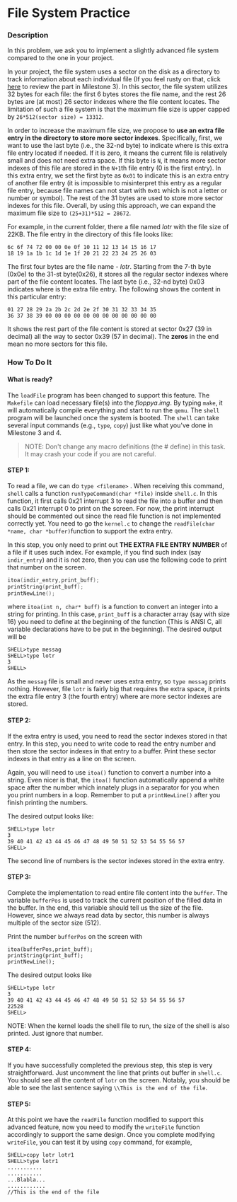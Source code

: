 # File System Practice



### Description

In this problem, we ask you to implement a slightly advanced file system compared to the one in your project. 



In your project, the file system uses a sector on the disk as a directory to track information about each individual file (If you feel rusty on that, click [here](https://github.com/RHIT-CSSE/csse332/blob/master/Homework/BareMetalOS/m3/README.md#the-file-system) to review the part in Milestone 3). In this sector, the file system utilizes 32 bytes for each file: the first 6 bytes stores the file name, and the rest 26 bytes are (at most) 26 sector indexes where the file content locates. The limitation of such a file system is that the maximum file size is upper capped by `26*512(sector size) = 13312`.  



In order to increase the maximum file size, we propose to **use an extra file entry in the directory to store more sector indexes**.  Specifically, first, we want to use the last byte (i.e., the 32-nd byte) to indicate where is this extra file entry located if needed. If it is zero, it means the current file is relatively small and does not need extra space. If this byte is `N`, it means more sector indexes of this file are stored in the `N+1`th file entry (0 is the first entry). In this extra entry, we set the first byte as `0x01` to indicate this is an extra entry of another file entry (it is impossible to misinterpret this entry as a regular file entry, because file names can not start with `0x01` which is not a letter or number or symbol). The rest of the 31 bytes are used to store more sector indexes for this file. Overall, by using this approach, we can expand the maximum file size to `(25+31)*512 = 28672`.   



For example, in the current folder, there a file named *lotr* with the file size of 22KB. The file entry in the directory of this file looks like:

```
6c 6f 74 72 00 00 0e 0f 10 11 12 13 14 15 16 17
18 19 1a 1b 1c 1d 1e 1f 20 21 22 23 24 25 26 03
```

The first four bytes are the file name - *lotr*. Starting from the 7-th byte (0x0e) to the 31-st byte(0x26), it stores all the regular sector indexes where part of the file content locates. The last byte (i.e., 32-nd byte) 0x03 indicates where is the extra file entry. The following shows the content in this particular entry:

```
01 27 28 29 2a 2b 2c 2d 2e 2f 30 31 32 33 34 35
36 37 38 39 00 00 00 00 00 00 00 00 00 00 00 00
```

It shows the rest part of the file content is stored at sector 0x27 (39 in decimal) all the way to sector 0x39 (57 in decimal).  The **zeros** in the end mean no more sectors for this file. 



### How To Do It

#### What is ready?

The `loadFile` program has been changed to support this feature. The `Makefile` can load necessary file(s) into the *floppya.img*. By typing `make`, it will automatically compile everything and start to run the `qemu`. The `shell` program will be launched once the system is booted. The `shell` can take several input commands (e.g., `type`, `copy`) just like what you've done in Milestone 3 and 4. 



> NOTE: Don't change any macro definitions (the # define) in this task. It may crash your code if you are not careful.

#### STEP 1: 

To read a file, we can do `type <filename>` .  When receiving this command, `shell` calls a function `runTypeCommand(char *file)` inside `shell.c`. In this function, it first calls 0x21 interrupt 3 to read the file into a buffer and then calls 0x21 interrupt 0 to print on the screen. For now, the print interrupt should be commented out since the read file function is not implemented correctly yet. You need to go the `kernel.c` to change the `readFile(char *name, char *buffer)`function to support the extra entry. 



In this step, you only need to print out **THE EXTRA FILE ENTRY NUMBER** of a file if it uses such index. For example, if you find such index (say `indir_entry`) and it is not zero, then you can use the following code to print that number on the screen.

``` c
itoa(indir_entry,print_buff);                                                
printString(print_buff);
printNewLine();
```

where `itoa(int n, char* buff)` is a function to convert an integer into a string for printing. In this case, `print_buff` is a character array (say with size 16) you need to define at the beginning of the function (This is ANSI C, all variable declarations have to be put in the beginning). The desired output will be

```
SHELL>type messag
SHELL>type lotr
3
SHELL>
```

As the `messag` file is small and never uses extra entry, so `type messag` prints nothing. However, file `lotr` is fairly big that requires the extra space, it prints the extra file entry 3 (the fourth entry) where are more sector indexes are stored.



#### STEP 2:

If the extra entry is used, you need to read the sector indexes stored in that entry. In this step, you need to write code to read the entry number and then store the sector indexes in that entry to a buffer. Print these sector indexes in that entry as a line on the screen.  



Again, you will need to use `itoa()` function to convert a number into a string. Even nicer is that, the `itoa()` function automatically append a white space after the number which innately plugs in a separator for you when you print numbers in a loop.  Remember to put a `printNewLine()` after you finish printing the numbers. 



The desired output looks like:

```
SHELL>type lotr
3
39 40 41 42 43 44 45 46 47 48 49 50 51 52 53 54 55 56 57
SHELL>
```

The second line of numbers is the sector indexes stored in the extra entry.



#### STEP 3:

Complete the implementation to read entire file content into the `buffer`.  The variable `bufferPos` is used to track the current position of the filled data in the buffer. In the end, this variable should tell us the size of the file. However, since we always read data by sector, this number is always multiple of the sector size (512).  

Print the number `bufferPos` on the screen with

```
itoa(bufferPos,print_buff);
printString(print_buff);
printNewLine();

```

The desired output looks like

```
SHELL>type lotr
3
39 40 41 42 43 44 45 46 47 48 49 50 51 52 53 54 55 56 57
22528
SHELL>
```

NOTE: When the kernel loads the shell file to run, the size of the shell is also printed. Just ignore that number. 



#### STEP 4: 

If you have successfully completed the previous step, this step is very straightforward. Just uncomment the line that prints out buffer in `shell.c`. You should see all the content of `lotr` on the screen. Notably, you should be able to see the last sentence saying `\\This is the end of the file`.



#### STEP 5: 

At this point we have the `readFile` function modified to support this advanced feature, now you need to modify the `writeFile` function accordingly to support the same design. Once you complete modifying `writeFile`, you can test it by using `copy` command, for example,

```
SHELL>copy lotr lotr1
SHELL>type lotr1
...........
...........
...Blabla...
............
//This is the end of the file
```

